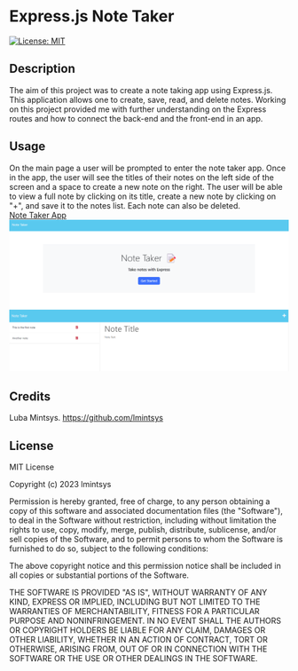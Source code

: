 # Express.js Note Taker

[![License: MIT](https://img.shields.io/badge/License-MIT-yellow.svg)](https://opensource.org/licenses/MIT)

## Description

The aim of this project was to create a note taking app using Express.js. This application allows one to create, save, read, and delete notes. Working on this project provided me with further understanding on the Express routes and how to connect the back-end and the front-end in an app.

## Usage

On the main page a user will be prompted to enter the note taker app. Once in the app, the user will see the titles of their notes on the left side of the screen and a space to create a new note on the right. The user will be able to view a full note by clicking on its title, create a new note by clicking on "+", and save it to the notes list. Each note can also be deleted.  
[Note Taker App](https://expressjs-note-taker2303.herokuapp.com/)  
![main](public/assets/images/main.png)  
![notes](public/assets/images/notes.png)

## Credits

Luba Mintsys. https://github.com/lmintsys

## License

MIT License

Copyright (c) 2023 lmintsys

Permission is hereby granted, free of charge, to any person obtaining a copy
of this software and associated documentation files (the "Software"), to deal
in the Software without restriction, including without limitation the rights
to use, copy, modify, merge, publish, distribute, sublicense, and/or sell
copies of the Software, and to permit persons to whom the Software is
furnished to do so, subject to the following conditions:

The above copyright notice and this permission notice shall be included in all
copies or substantial portions of the Software.

THE SOFTWARE IS PROVIDED "AS IS", WITHOUT WARRANTY OF ANY KIND, EXPRESS OR
IMPLIED, INCLUDING BUT NOT LIMITED TO THE WARRANTIES OF MERCHANTABILITY,
FITNESS FOR A PARTICULAR PURPOSE AND NONINFRINGEMENT. IN NO EVENT SHALL THE
AUTHORS OR COPYRIGHT HOLDERS BE LIABLE FOR ANY CLAIM, DAMAGES OR OTHER
LIABILITY, WHETHER IN AN ACTION OF CONTRACT, TORT OR OTHERWISE, ARISING FROM,
OUT OF OR IN CONNECTION WITH THE SOFTWARE OR THE USE OR OTHER DEALINGS IN THE
SOFTWARE.
